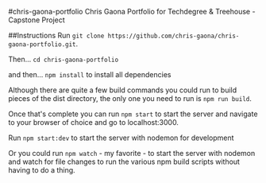 #chris-gaona-portfolio
Chris Gaona Portfolio for Techdegree & Treehouse - Capstone Project

##Instructions
Run `git clone https://github.com/chris-gaona/chris-gaona-portfolio.git`.

Then...
`cd chris-gaona-portfolio`

and then...
`npm install` to install all dependencies

Although there are quite a few build commands you could run to build pieces of the dist directory, the only one you need to run is `npm run build`.

Once that's complete you can run `npm start` to start the server and navigate to your browser of choice and go to localhost:3000.

Run `npm start:dev` to start the server with nodemon for development

Or you could run `npm watch` - my favorite - to start the server with nodemon and watch for file changes to run the various npm build scripts without having to do a thing. 
